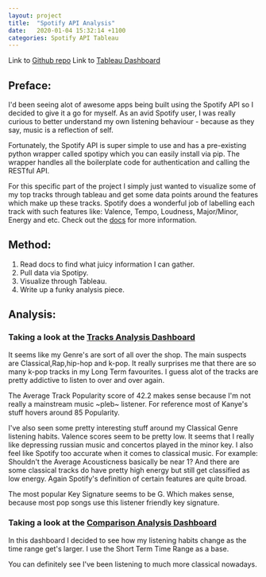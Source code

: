 ```yaml
---
layout: project
title:  "Spotify API Analysis"
date:   2020-01-04 15:32:14 +1100
categories: Spotify API Tableau
---
```

Link to [Github repo](https://github.com/wjia26/SpotifyAPIAnalysis)
Link to [Tableau Dashboard](https://public.tableau.com/profile/william8331#!/vizhome/SpotifyMyTracks/TopTracks)

## Preface:
I'd been seeing alot of awesome apps being built using the Spotify API so I decided to give it a go for myself. As an avid Spotify user, I was really curious to better understand my own listening behaviour - because as they say, music is a reflection of self.

Fortunately, the Spotify API is super simple to use and has a pre-existing python wrapper called spotipy which you can easily install via pip. The wrapper handles all the boilerplate code for authentication and calling the RESTful API.

For this specific part of the project I simply just wanted to visualize some of my top tracks through tableau and get some data points around the features which make up these tracks. Spotify does a wonderful job of labelling each track with such features like: Valence, Tempo, Loudness, Major/Minor, Energy and etc. Check out the [docs](https://developer.spotify.com/documentation/web-api/reference/tracks/get-several-audio-features/) for more information.

## Method:
1. Read docs to find what juicy information I can gather.
2. Pull data via Spotipy.
3. Visualize through Tableau.
4. Write up a funky analysis piece.

## Analysis:
### Taking a look at the [Tracks Analysis Dashboard](https://public.tableau.com/profile/william8331#!/vizhome/SpotifyMyTracks/TopTracks)
It seems like my Genre's are sort of all over the shop. The main suspects are Classical,Rap,hip-hop and k-pop. It really surprises me that there are so many k-pop tracks in my Long Term favourites. I guess alot of the tracks are pretty addictive to listen to over and over again. 

The Average Track Popularity score of 42.2 makes sense because I'm not really a mainstream music ~pleb~ listener. For reference most of Kanye's stuff hovers around 85 Popularity.

I've also seen some pretty interesting stuff around my Classical Genre listening habits. Valence scores seem to be pretty low. It seems that I really like depressing russian music and concertos played in the minor key. I also feel like Spotify too accurate when it comes to classical music. For example: Shouldn't the Average Acousticness basically be near 1? And there are some classical tracks do have pretty high energy but still get classified as low energy. Again Spotify's definition of certain features are quite broad.

The most popular Key Signature seems to be G. Which makes sense, because most pop songs use this listener friendly key signature.

### Taking a look at the [Comparison Analysis Dashboard](https://public.tableau.com/profile/william8331#!/vizhome/SpotifyMyTracks/TopTracksDiffAnalysis)
In this dashboard I decided to see how my listening habits change as the time range get's larger. I use the Short Term Time Range as a base. 

You can definitely see I've been listening to much more classical nowadays. 

<!-- 
You’ll find this post in your `_posts` directory. Go ahead and edit it and re-build the site to see your changes. You can rebuild the site in many different ways, but the most common way is to run `jekyll serve`, which launches a web server and auto-regenerates your site when a file is updated.

Jekyll requires blog post files to be named according to the following format:

`YEAR-MONTH-DAY-title.MARKUP`

Where `YEAR` is a four-digit number, `MONTH` and `DAY` are both two-digit numbers, and `MARKUP` is the file extension representing the format used in the file. After that, include the necessary front matter. Take a look at the source for this post to get an idea about how it works.

Jekyll also offers powerful support for code snippets:

{% highlight ruby %}
def print_hi(name)
  puts "Hi, #{name}"
end
print_hi('Tom')
#=> prints 'Hi, Tom' to STDOUT.
{% endhighlight %}

Check out the [Jekyll docs][jekyll-docs] for more info on how to get the most out of Jekyll. File all bugs/feature requests at [Jekyll’s GitHub repo][jekyll-gh]. If you have questions, you can ask them on [Jekyll Talk][jekyll-talk].

[jekyll-docs]: https://jekyllrb.com/docs/home
[jekyll-gh]:   https://github.com/jekyll/jekyll
[jekyll-talk]: https://talk.jekyllrb.com/ -->

